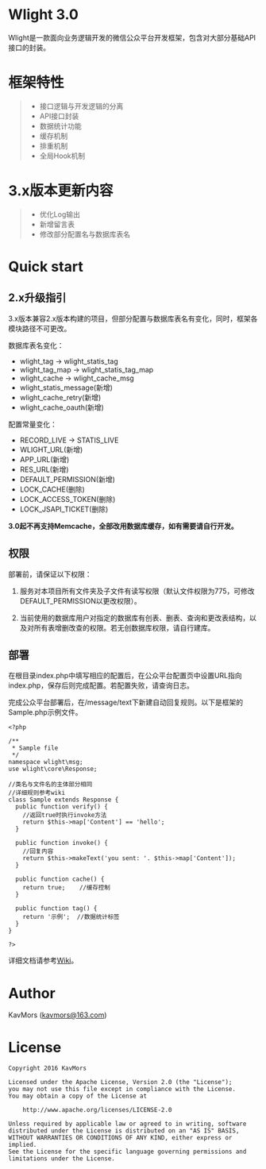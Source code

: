 # **Wlight 3.0** #

Wlight是一款面向业务逻辑开发的微信公众平台开发框架，包含对大部分基础API接口的封装。


# **框架特性** #

> - 接口逻辑与开发逻辑的分离
> - API接口封装
> - 数据统计功能
> - 缓存机制
> - 排重机制
> - 全局Hook机制

# **3.x版本更新内容** #

> - 优化Log输出
> - 新增留言表
> - 修改部分配置名与数据库表名

# **Quick start** #

## **2.x升级指引** ##

3.x版本兼容2.x版本构建的项目，但部分配置与数据库表名有变化，同时，框架各模块路径不可更改。

数据库表名变化：

- wlight\_tag -> wlight\_statis\_tag
- wlight\_tag\_map -> wlight\_statis\_tag\_map
- wlight\_cache -> wlight\_cache\_msg
- wlight\_statis\_message(新增)
- wlight\_cache\_retry(新增)
- wlight\_cache\_oauth(新增)

配置常量变化：

- RECORD\_LIVE -> STATIS\_LIVE
- WLIGHT\_URL(新增)
- APP\_URL(新增)
- RES\_URL(新增)
- DEFAULT\_PERMISSION(新增)
- LOCK\_CACHE(删除)
- LOCK\_ACCESS_TOKEN(删除)
- LOCK\_JSAPI_TICKET(删除)

**3.0起不再支持Memcache，全部改用数据库缓存，如有需要请自行开发。**

## **权限** ##

部署前，请保证以下权限：

1. 服务对本项目所有文件夹及子文件有读写权限（默认文件权限为775，可修改DEFAULT_PERMISSION以更改权限）。

2. 当前使用的数据库用户对指定的数据库有创表、删表、查询和更改表结构，以及对所有表增删改查的权限。若无创数据库权限，请自行建库。

## **部署** ##

在根目录index.php中填写相应的配置后，在公众平台配置页中设置URL指向index.php，保存后则完成配置。若配置失败，请查询日志。

完成公众平台部署后，在/message/text下新建自动回复规则。以下是框架的Sample.php示例文件。

	<?php

	/**
	 * Sample file
	 */
	namespace wlight\msg;
	use wlight\core\Response;

	//类名与文件名的主体部分相同
	//详细规则参考wiki
	class Sample extends Response {
	  public function verify() {
	    //返回true时执行invoke方法
	    return $this->map['Content'] == 'hello';
	  }

	  public function invoke() {
	    //回复内容
	    return $this->makeText('you sent: '. $this->map['Content']);
	  }

	  public function cache() {
	    return true;    //缓存控制
	  }

	  public function tag() {
	    return '示例';  //数据统计标签
	  }
	}

	?>

详细文档请参考[Wiki](https://github.com/kavmors/Wlight/wiki)。


# **Author** #

KavMors (kavmors@163.com)


# **License** #

	Copyright 2016 KavMors

	Licensed under the Apache License, Version 2.0 (the "License");
	you may not use this file except in compliance with the License.
	You may obtain a copy of the License at

		http://www.apache.org/licenses/LICENSE-2.0

	Unless required by applicable law or agreed to in writing, software
	distributed under the License is distributed on an "AS IS" BASIS,
	WITHOUT WARRANTIES OR CONDITIONS OF ANY KIND, either express or implied.
	See the License for the specific language governing permissions and
	limitations under the License.
